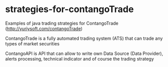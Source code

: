 # strategies-for-contangoTrade

Examples of java trading strategies for ContangoTrade (http://yuriysoft.com/contangoTrade)

ContangoTrade is a fully automated trading system (ATS) that can trade any types of market securities

ContangoAPI is API that can allow to write own Data Source (Data Provider), alerts processing, technical indicator and of course the trading strategy
